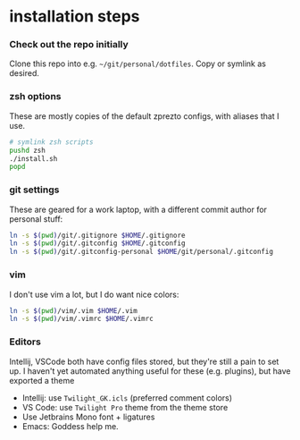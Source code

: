 # installation steps

### Check out the repo initially
Clone this repo into e.g. `~/git/personal/dotfiles`.  Copy or symlink as desired.

### zsh options
These are mostly copies of the default zprezto configs, with aliases that I use.
```sh
# symlink zsh scripts
pushd zsh
./install.sh
popd
```

### git settings
These are geared for a work laptop, with a different commit author for personal stuff:
```sh
ln -s $(pwd)/git/.gitignore $HOME/.gitignore
ln -s $(pwd)/git/.gitconfig $HOME/.gitconfig
ln -s $(pwd)/git/.gitconfig-personal $HOME/git/personal/.gitconfig
```

### vim
I don't use vim a lot, but I do want nice colors:
```sh
ln -s $(pwd)/vim/.vim $HOME/.vim
ln -s $(pwd)/vim/.vimrc $HOME/.vimrc
```

### Editors
Intellij, VSCode both have config files stored, but they're still a pain to set up.
I haven't yet automated anything useful for these (e.g. plugins), but have exported a theme

- Intellij: use `Twilight_GK.icls` (preferred comment colors)
- VS Code: use `Twilight Pro` theme from the theme store
- Use Jetbrains Mono font + ligatures
- Emacs: Goddess help me.